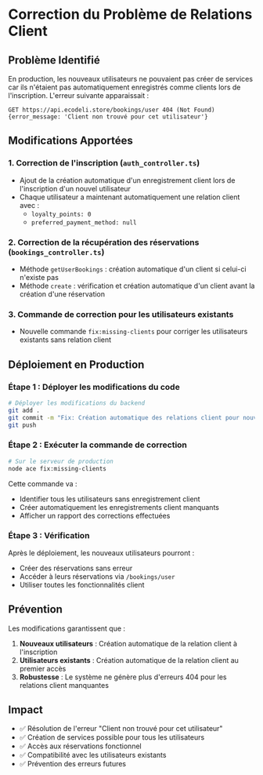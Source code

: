 # Correction du Problème de Relations Client

## Problème Identifié

En production, les nouveaux utilisateurs ne pouvaient pas créer de services car ils n'étaient pas automatiquement enregistrés comme clients lors de l'inscription. L'erreur suivante apparaissait :

```
GET https://api.ecodeli.store/bookings/user 404 (Not Found)
{error_message: 'Client non trouvé pour cet utilisateur'}
```

## Modifications Apportées

### 1. Correction de l'inscription (`auth_controller.ts`)
- Ajout de la création automatique d'un enregistrement client lors de l'inscription d'un nouvel utilisateur
- Chaque utilisateur a maintenant automatiquement une relation client avec :
  - `loyalty_points: 0`
  - `preferred_payment_method: null`

### 2. Correction de la récupération des réservations (`bookings_controller.ts`)
- Méthode `getUserBookings` : création automatique d'un client si celui-ci n'existe pas
- Méthode `create` : vérification et création automatique d'un client avant la création d'une réservation

### 3. Commande de correction pour les utilisateurs existants
- Nouvelle commande `fix:missing-clients` pour corriger les utilisateurs existants sans relation client

## Déploiement en Production

### Étape 1 : Déployer les modifications du code
```bash
# Déployer les modifications du backend
git add .
git commit -m "Fix: Création automatique des relations client pour nouveaux utilisateurs"
git push
```

### Étape 2 : Exécuter la commande de correction
```bash
# Sur le serveur de production
node ace fix:missing-clients
```

Cette commande va :
- Identifier tous les utilisateurs sans enregistrement client
- Créer automatiquement les enregistrements client manquants
- Afficher un rapport des corrections effectuées

### Étape 3 : Vérification
Après le déploiement, les nouveaux utilisateurs pourront :
- Créer des réservations sans erreur
- Accéder à leurs réservations via `/bookings/user`
- Utiliser toutes les fonctionnalités client

## Prévention

Les modifications garantissent que :
1. **Nouveaux utilisateurs** : Création automatique de la relation client à l'inscription
2. **Utilisateurs existants** : Création automatique de la relation client au premier accès
3. **Robustesse** : Le système ne génère plus d'erreurs 404 pour les relations client manquantes

## Impact

- ✅ Résolution de l'erreur "Client non trouvé pour cet utilisateur"
- ✅ Création de services possible pour tous les utilisateurs
- ✅ Accès aux réservations fonctionnel
- ✅ Compatibilité avec les utilisateurs existants
- ✅ Prévention des erreurs futures